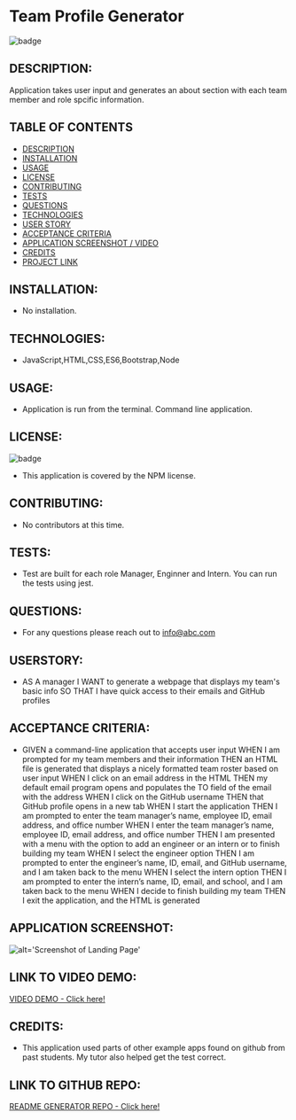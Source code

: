 
# Team Profile Generator
![badge](https://img.shields.io/badge/license-NPM-brightgreen)

## DESCRIPTION:<a name="description"></a>
Application takes user input and generates an about section with each team member and role spcific information.

## TABLE OF CONTENTS
- [DESCRIPTION](#description)
- [INSTALLATION](#installation)
- [USAGE](#usage)
- [LICENSE](#license)
- [CONTRIBUTING](#contributing)
- [TESTS](#tests)
- [QUESTIONS](#questions)
- [TECHNOLOGIES](#technologies)
- [USER STORY](#userstory)
- [ACCEPTANCE CRITERIA](#acceptance)
- [APPLICATION SCREENSHOT / VIDEO](#screenshot)
- [CREDITS](#credits)
- [PROJECT LINK](#repo)

## INSTALLATION:<a name="installation"></a>
* No installation.  

## TECHNOLOGIES:<a name="technologies"></a>
* JavaScript,HTML,CSS,ES6,Bootstrap,Node

## USAGE:<a name="usage"></a>
* Application is run from the terminal.  Command line application.

## LICENSE:<a name="license"></a>
![badge](https://img.shields.io/badge/license-NPM-brightgreen)
<br />
* This application is covered by the NPM license. 

## CONTRIBUTING:<a name="contributing"></a>
* No contributors at this time.

## TESTS:<a name="tests"></a>
* Test are built for each role Manager, Enginner and Intern.  You can run the tests using jest.

## QUESTIONS:<a name="questions"></a>
* For any questions please reach out to info@abc.com

## USERSTORY:<a name="userstory"></a>
* AS A manager
I WANT to generate a webpage that displays my team's basic info
SO THAT I have quick access to their emails and GitHub profiles

## ACCEPTANCE CRITERIA:<a name="acceptance"></a>
* GIVEN a command-line application that accepts user input
WHEN I am prompted for my team members and their information
THEN an HTML file is generated that displays a nicely formatted team roster based on user input
WHEN I click on an email address in the HTML
THEN my default email program opens and populates the TO field of the email with the address
WHEN I click on the GitHub username
THEN that GitHub profile opens in a new tab
WHEN I start the application
THEN I am prompted to enter the team manager’s name, employee ID, email address, and office number
WHEN I enter the team manager’s name, employee ID, email address, and office number
THEN I am presented with a menu with the option to add an engineer or an intern or to finish building my team
WHEN I select the engineer option
THEN I am prompted to enter the engineer’s name, ID, email, and GitHub username, and I am taken back to the menu
WHEN I select the intern option
THEN I am prompted to enter the intern’s name, ID, email, and school, and I am taken back to the menu
WHEN I decide to finish building my team
THEN I exit the application, and the HTML is generated

## APPLICATION SCREENSHOT:<a name="screenshot"></a>
![alt='Screenshot of Landing Page'](./assets/screenshot.png)

## LINK TO VIDEO DEMO:<a name="video"></a>
[VIDEO DEMO - Click here!](https://drive.google.com/file/d/1MDmiI0Mv6ir5ZhBBIMc6Zy4-m0RiHTmG/view?usp=sharing)
   
## CREDITS:<a name="credits"></a>
* This application used parts of other example apps found on github from past students.  My tutor also helped get the test correct.

## LINK TO GITHUB REPO:<a name="repo"></a>
[README GENERATOR REPO - Click here!]( https://github.com/mcelhatton/team-profile-generator)
  